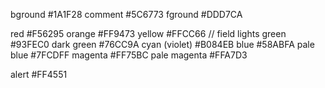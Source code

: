 bground          #1A1F28
comment          #5C6773
fground          #DDD7CA

red              #F56295
orange           #FF9473
yellow           #FFCC66 // field lights
green            #93FEC0
  dark green     #76CC9A
cyan (violet)    #B084EB
blue             #58ABFA
  pale blue      #7FCDFF
magenta          #FF75BC
  pale magenta   #FFA7D3

alert            #FF4551